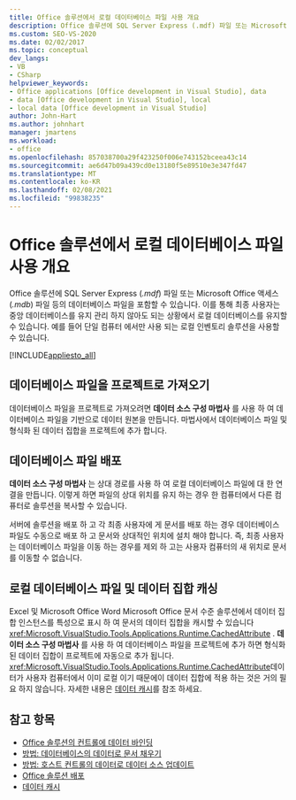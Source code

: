 ```yaml
---
title: Office 솔루션에서 로컬 데이터베이스 파일 사용 개요
description: Office 솔루션에 SQL Server Express (.mdf) 파일 또는 Microsoft Office Access (.mdb) 파일 등의 데이터베이스 파일을 포함 하는 방법에 대해 알아봅니다.
ms.custom: SEO-VS-2020
ms.date: 02/02/2017
ms.topic: conceptual
dev_langs:
- VB
- CSharp
helpviewer_keywords:
- Office applications [Office development in Visual Studio], data
- data [Office development in Visual Studio], local
- local data [Office development in Visual Studio]
author: John-Hart
ms.author: johnhart
manager: jmartens
ms.workload:
- office
ms.openlocfilehash: 857038700a29f423250f006e743152bceea43c14
ms.sourcegitcommit: ae6d47b09a439cd0e13180f5e89510e3e347fd47
ms.translationtype: MT
ms.contentlocale: ko-KR
ms.lasthandoff: 02/08/2021
ms.locfileid: "99838235"
---
```

# <a name="use-local-database-files-in-office-solutions-overview"></a>Office 솔루션에서 로컬 데이터베이스 파일 사용 개요
  Office 솔루션에 SQL Server Express (*.mdf*) 파일 또는 Microsoft Office 액세스 (*.mdb*) 파일 등의 데이터베이스 파일을 포함할 수 있습니다. 이를 통해 최종 사용자는 중앙 데이터베이스를 유지 관리 하지 않아도 되는 상황에서 로컬 데이터베이스를 유지할 수 있습니다. 예를 들어 단일 컴퓨터 에서만 사용 되는 로컬 인벤토리 솔루션을 사용할 수 있습니다.

 [!INCLUDE[appliesto_all](../vsto/includes/appliesto-all-md.md)]

## <a name="import-the-database-file-into-a-project"></a>데이터베이스 파일을 프로젝트로 가져오기
 데이터베이스 파일을 프로젝트로 가져오려면 **데이터 소스 구성 마법사** 를 사용 하 여 데이터베이스 파일을 기반으로 데이터 원본을 만듭니다. 마법사에서 데이터베이스 파일 및 형식화 된 데이터 집합을 프로젝트에 추가 합니다.

## <a name="deploy-the-database-file"></a>데이터베이스 파일 배포
 **데이터 소스 구성 마법사** 는 상대 경로를 사용 하 여 로컬 데이터베이스 파일에 대 한 연결을 만듭니다. 이렇게 하면 파일의 상대 위치를 유지 하는 경우 한 컴퓨터에서 다른 컴퓨터로 솔루션을 복사할 수 있습니다.

 서버에 솔루션을 배포 하 고 각 최종 사용자에 게 문서를 배포 하는 경우 데이터베이스 파일도 수동으로 배포 하 고 문서와 상대적인 위치에 설치 해야 합니다. 즉, 최종 사용자는 데이터베이스 파일을 이동 하는 경우를 제외 하 고는 사용자 컴퓨터의 새 위치로 문서를 이동할 수 없습니다.

## <a name="local-database-files-and-caching-the-dataset"></a>로컬 데이터베이스 파일 및 데이터 집합 캐싱
 Excel 및 Microsoft Office Word Microsoft Office 문서 수준 솔루션에서 데이터 집합 인스턴스를 특성으로 표시 하 여 문서의 데이터 집합을 캐시할 수 있습니다 <xref:Microsoft.VisualStudio.Tools.Applications.Runtime.CachedAttribute> . **데이터 소스 구성 마법사** 를 사용 하 여 데이터베이스 파일을 프로젝트에 추가 하면 형식화 된 데이터 집합이 프로젝트에 자동으로 추가 됩니다. <xref:Microsoft.VisualStudio.Tools.Applications.Runtime.CachedAttribute>데이터가 사용자 컴퓨터에서 이미 로컬 이기 때문에이 데이터 집합에 적용 하는 것은 거의 필요 하지 않습니다. 자세한 내용은 [데이터 캐시](../vsto/caching-data.md)를 참조 하세요.

## <a name="see-also"></a>참고 항목
- [Office 솔루션의 컨트롤에 데이터 바인딩](../vsto/binding-data-to-controls-in-office-solutions.md)
- [방법: 데이터베이스의 데이터로 문서 채우기](../vsto/how-to-populate-documents-with-data-from-a-database.md)
- [방법: 호스트 컨트롤의 데이터로 데이터 소스 업데이트](../vsto/how-to-update-a-data-source-with-data-from-a-host-control.md)
- [Office 솔루션 배포](../vsto/deploying-an-office-solution.md)
- [데이터 캐시](../vsto/caching-data.md)
